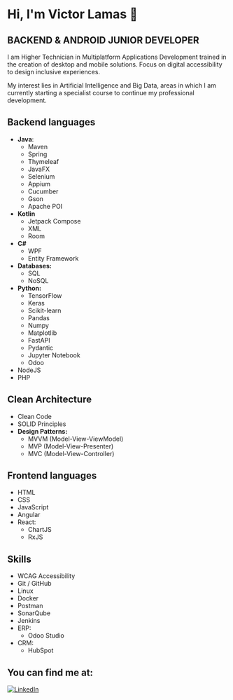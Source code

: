 # Hi, I'm Victor Lamas 👋
## BACKEND & ANDROID JUNIOR DEVELOPER

I am Higher Technician in Multiplatform Applications Development trained in the creation of desktop and mobile solutions. Focus on digital accessibility to design inclusive experiences.

My interest lies in Artificial Intelligence and Big Data, areas in which I am currently starting a specialist course to continue my professional development.

## Backend languages
- **Java**:
  * Maven
  * Spring
  * Thymeleaf
  * JavaFX
  * Selenium
  * Appium
  * Cucumber
  * Gson
  * Apache POI
- **Kotlin**
  * Jetpack Compose
  * XML
  * Room
- **C#**
  * WPF
  * Entity Framework
- **Databases:**
  * SQL
  * NoSQL
- **Python:**
  * TensorFlow
  * Keras
  * Scikit-learn
  * Pandas
  * Numpy
  * Matplotlib
  * FastAPI
  * Pydantic
  * Jupyter Notebook
  * Odoo
- NodeJS
- PHP

## Clean Architecture
- Clean Code
- SOLID Principles
- **Design Patterns:**
  * MVVM (Model-View-ViewModel)
  * MVP (Model-View-Presenter)
  * MVC (Model-View-Controller)
 
## Frontend languages
- HTML
- CSS
- JavaScript
- Angular
- React:
  * ChartJS
  * RxJS

## Skills
- WCAG Accessibility
- Git / GitHub
- Linux
- Docker
- Postman
- SonarQube
- Jenkins
- ERP:
  * Odoo Studio
- CRM:
  * HubSpot

## You can find me at:

[![LinkedIn](https://img.shields.io/badge/LinkedIn-VictorLT91-0077B5?style=for-the-badge&logo=linkedin&logoColor=white&labelColor=101010)](https://www.linkedin.com/in/victorlt91)
